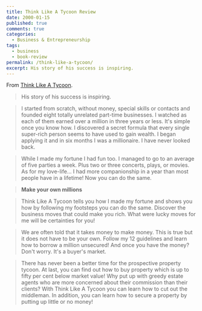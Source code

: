 ```yaml
---
title: Think Like A Tycoon Review
date: 2000-01-15
published: true
comments: true
categories:
  - Business & Entrepreneurship
tags:
  - business
  - book-review
permalink: /think-like-a-tycoon/
excerpt: His story of his success is inspiring.
---
```

From [Think Like A Tycoon](https://amzn.to/3LokrDY).

>His story of his success is inspiring.

>I started from scratch, without money, special skills or contacts and founded eight totally unrelated part-time businesses. I watched as each of them earned over a million in three years or less. It's simple once you know how. I discovered a secret formula that every single super-rich person seems to have used to gain wealth. I began applying it and in six months I was a millionaire. I have never looked back.

>While I made my fortune I had fun too. I managed to go to an average of five parties a week. Plus two or three concerts, plays, or movies. As for my love-life... I had more companionship in a year than most people have in a lifetime! Now you can do the same.

><strong>Make your own millions</strong>

>Think Like A Tycoon tells you how I made my fortune and shows you how by following my footsteps you can do the same. Discover the business moves that could make you rich. What were lucky moves for me will be certainties for you!

>We are often told that it takes money to make money. This is true but it does not have to be your own. Follow my 12 guidelines and learn how to borrow a million unsecured! And once you have the money? Don't worry. It's a buyer's market.

>There has never been a better time for the prospective property tycoon. At last, you can find out how to buy property which is up to fifty per cent below market value! Why put up with greedy estate agents who are more concerned about their commission than their clients? With Think Like A Tycoon you can learn how to cut out the middleman. In addition, you can learn how to secure a property by putting up little or no money!